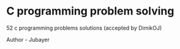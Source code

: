 # C programming problem solving

52 c programming problems solutions (accepted by DimikOJ)

Author - Jubayer
